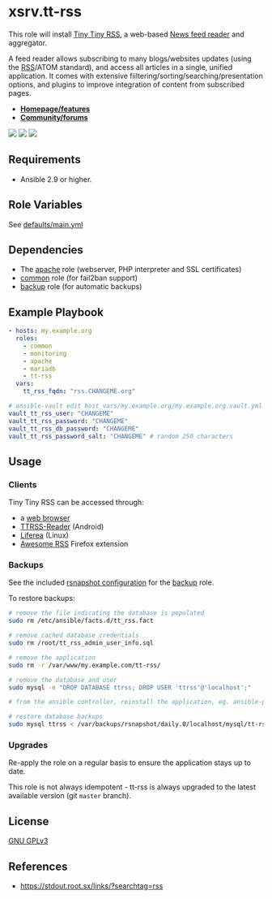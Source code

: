 # xsrv.tt-rss

This role will install [Tiny Tiny RSS](https://tt-rss.org/), a web-based [News feed reader](https://en.wikipedia.org/wiki/News_aggregator) and aggregator.

A feed reader allows subscribing to many blogs/websites updates (using the [RSS](https://en.wikipedia.org/wiki/RSS)/ATOM standard), and access all articles in a single, unified application. It comes with extensive fiiltering/sorting/searching/presentation options, and plugins to improve integration of content from subscribed pages.

* **[Homepage/features](https://tt-rss.org/)**
* **[Community/forums](https://discourse.tt-rss.org/)**

[![](https://i.imgur.com/UoKs3x1.png)](https://i.imgur.com/yDozQPU.jpg)
[![](https://i.imgur.com/7oO67Xq.png)](https://i.imgur.com/rNTiRva.png)
[![](https://i.imgur.com/CqoOfXo.png)](https://i.imgur.com/mv2fppi.jpg)


Requirements
------------

- Ansible 2.9 or higher.


Role Variables
--------------

See [defaults/main.yml](defaults/main.yml)


Dependencies
------------

- The [apache](../apache/README.md) role (webserver, PHP interpreter and SSL certificates)
- [common](../common/README.md) role (for fail2ban support)
- [backup](../backup/README.md) role (for automatic backups)


Example Playbook
----------------

```yaml
- hosts: my.example.org
  roles:
    - common
    - monitoring
    - apache
    - mariadb
    - tt-rss
  vars:
    tt_rss_fqdn: "rss.CHANGEME.org"

# ansible-vault edit host_vars/my.example.org/my.example.org.vault.yml
vault_tt_rss_user: "CHANGEME"
vault_tt_rss_password: "CHANGEME"
vault_tt_rss_db_password: "CHANGEME"
vault_tt_rss_password_salt: "CHANGEME" # random 250 characters
```

Usage
-----

### Clients

Tiny Tiny RSS can be accessed through:

- a [web browser](https://www.mozilla.org/firefox/)
- [TTRSS-Reader](https://f-droid.org/repository/browse/?fdid=org.ttrssreader) (Android)
- [Liferea](https://lzone.de/liferea/) (Linux)
- [Awesome RSS](https://addons.mozilla.org/en-US/firefox/addon/awesome-rss/) Firefox extension


### Backups

See the included [rsnapshot configuration](templates/etc_rsnapshot.tt-rss.conf.j2) for the [backup](../backup/README.md) role.

To restore backups:

```bash
# remove the file indicating the database is populated
sudo rm /etc/ansible/facts.d/tt_rss.fact

# remove cached database credentials
sudo rm /root/tt_rss_admin_user_info.sql

# remove the application
sudo rm -r /var/www/my.example.com/tt-rss/

# remove the database and user
sudo mysql -e "DROP DATABASE ttrss; DROP USER 'ttrss'@'localhost';"

# from the ansible controller, reinstall the application, eg. ansible-playbook playbook.yml

# restore database backups
sudo mysql ttrss < /var/backups/rsnapshot/daily.0/localhost/mysql/tt-rss.sql
```


### Upgrades

Re-apply the role on a regular basis to ensure the application stays up to date.

This role is not always idempotent - tt-rss is always upgraded to the latest available version (git `master` branch).


License
-------

[GNU GPLv3](../../LICENSE)


References
-----------------

- https://stdout.root.sx/links/?searchtag=rss
